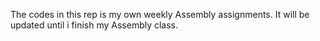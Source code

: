 The codes in this rep is my own weekly Assembly assignments. It will be updated until i finish my Assembly class.
